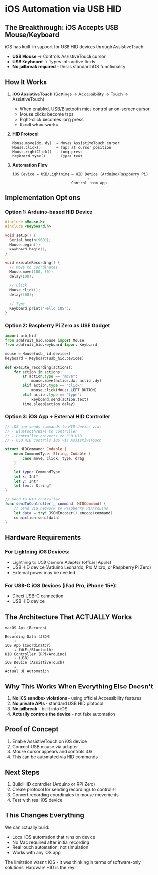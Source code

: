 # iOS Automation via USB HID

## The Breakthrough: iOS Accepts USB Mouse/Keyboard

iOS has built-in support for USB HID devices through AssistiveTouch:
- **USB Mouse** → Controls AssistiveTouch cursor
- **USB Keyboard** → Types into active fields
- **No jailbreak required** - this is standard iOS functionality

## How It Works

1. **iOS AssistiveTouch** (Settings → Accessibility → Touch → AssistiveTouch)
   - When enabled, USB/Bluetooth mice control an on-screen cursor
   - Mouse clicks become taps
   - Right-click becomes long press
   - Scroll wheel works

2. **HID Protocol**
   ```
   Mouse.move(dx, dy)  → Moves AssistiveTouch cursor
   Mouse.click()       → Taps at cursor position  
   Mouse.rightClick()  → Long press
   Keyboard.type()     → Types text
   ```

3. **Automation Flow**
   ```
   iOS Device ← USB/Lightning → HID Device (Arduino/Raspberry Pi)
                                     ↑
                              Control from app
   ```

## Implementation Options

### Option 1: Arduino-based HID Device
```cpp
#include <Mouse.h>
#include <Keyboard.h>

void setup() {
  Serial.begin(9600);
  Mouse.begin();
  Keyboard.begin();
}

void executeRecording() {
  // Move to coordinates
  Mouse.move(100, 50);  
  delay(100);
  
  // Click
  Mouse.click();
  delay(500);
  
  // Type
  Keyboard.print("Hello iOS");
}
```

### Option 2: Raspberry Pi Zero as USB Gadget
```python
import usb_hid
from adafruit_hid.mouse import Mouse
from adafruit_hid.keyboard import Keyboard

mouse = Mouse(usb_hid.devices)
keyboard = Keyboard(usb_hid.devices)

def execute_recording(actions):
    for action in actions:
        if action.type == "move":
            mouse.move(action.dx, action.dy)
        elif action.type == "click":
            mouse.click(Mouse.LEFT_BUTTON)
        elif action.type == "type":
            keyboard.send(action.text)
        time.sleep(action.delay)
```

### Option 3: iOS App + External HID Controller

```swift
// iOS app sends commands to HID device via:
// - Bluetooth/WiFi to controller
// - Controller converts to USB HID
// - USB HID controls iOS via AssistiveTouch

struct HIDCommand: Codable {
    enum CommandType: String, Codable {
        case move, click, type, drag
    }
    
    let type: CommandType
    let x: Int?
    let y: Int?
    let text: String?
}

// Send to HID controller
func sendToController(_ command: HIDCommand) {
    // Send via network to Raspberry Pi/Arduino
    let data = try! JSONEncoder().encode(command)
    connection.send(data)
}
```

## Hardware Requirements

### For Lightning iOS Devices:
- Lightning to USB Camera Adapter (official Apple)
- USB HID device (Arduino Leonardo, Pro Micro, or Raspberry Pi Zero)
- External power may be needed

### For USB-C iOS Devices (iPad Pro, iPhone 15+):
- Direct USB-C connection
- USB HID device

## The Architecture That ACTUALLY Works

```
macOS App (Records)
    ↓
Recording Data (JSON)
    ↓
iOS App (Coordinator)
    ↓ (WiFi/Bluetooth)
HID Controller (RPi/Arduino)
    ↓ (USB)
iOS Device (AssistiveTouch)
    ↓
Actual UI Automation
```

## Why This Works When Everything Else Doesn't

1. **No iOS sandbox violations** - using official Accessibility features
2. **No private APIs** - standard USB HID protocol
3. **No jailbreak** - built into iOS
4. **Actually controls the device** - not fake automation

## Proof of Concept

1. Enable AssistiveTouch on iOS device
2. Connect USB mouse via adapter
3. Mouse cursor appears and controls iOS
4. This can be automated via HID commands

## Next Steps

1. Build HID controller (Arduino or RPi Zero)
2. Create protocol for sending recordings to controller
3. Convert recording coordinates to mouse movements
4. Test with real iOS device

## This Changes Everything

We can actually build:
- Local iOS automation that runs on device
- No Mac required after initial recording
- Real touch automation, not simulation
- Works with any iOS app

The limitation wasn't iOS - it was thinking in terms of software-only solutions. Hardware HID is the key!
